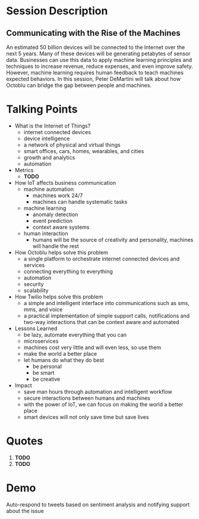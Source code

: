 # Session Description

## Communicating with the Rise of the Machines

An estimated 50 billion devices will be connected to the Internet over the next 5 years. Many of these devices will be generating petabytes of sensor data.  Businesses can use this data to apply machine learning principles and techniques to increase revenue, reduce expenses, and even improve safety. However, machine learning requires human feedback to teach machines expected behaviors. In this session, Peter DeMartini will talk about how Octoblu can bridge the gap between people and machines.

# Talking Points

- What is the Internet of Things?
  - internet connected devices
  - device intelligence
  - a network of physical and virtual things
  - smart offices, cars, homes, wearables, and cities  
  - growth and analytics
  - automation
- Metrics
  - **TODO**
- How IoT affects business communication
  - machine automation
    - machines work 24/7
    - machines can handle systematic tasks
  - machine learning
    - anomaly detection
    - event prediction
    - context aware systems
  - human interaction
    - humans will be the source of creativity and personality, machines will handle the rest
- How Octoblu helps solve this problem
  - a single platform to orchestrate internet connected devices and services
  - connecting everything to everything
  - automation
  - security
  - scalability
- How Twilio helps solve this problem
  - a simple and intelligent interface into communications such as sms, mms, and voice
  - a practical implementation of simple support calls, notifications and two-way interactions that can be context aware and automated
- Lessons Learned
  - be lazy, automate everything that you can
  - microservices
  - machines cost very little and will even less, so use them
  - make the world a better place
  - let humans do what they do best
    - be personal
    - be smart
    - be creative
- Impact
  - save man hours through automation and intelligent workflow
  - secure interactions between humans and machines
  - with the power of IoT, we can focus on making the world a better place
  - smart devices will not only save time but save lives

# Quotes

1. **TODO**
2. **TODO**

# Demo

Auto-respond to tweets based on sentiment analysis and notifying support about the issue
